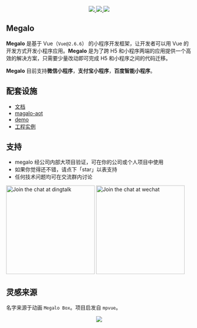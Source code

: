 <p align="center">
  <a href="https://codecov.io/gh/kaola-fed/megalo">
    <img src="https://img.shields.io/npm/v/megalo.svg?style=for-the-badge" />
  </a>

  <a href="https://travis-ci.org/kaola-fed/megalo">
    <img src="https://img.shields.io/travis/kaola-fed/megalo.svg?branch=feature_megalo&style=for-the-badge">
  </a>

  <a href="https://codecov.io/gh/kaola-fed/megalo">
    <img src="https://img.shields.io/codecov/c/github/kaola-fed/megalo.svg?style=for-the-badge" />
  </a>
</p>

## Megalo

**Megalo** 是基于 Vue（`Vue@2.6.6`） 的小程序开发框架，让开发者可以用 Vue 的开发方式开发小程序应用。**Megalo** 是为了跨 H5 和小程序两端的应用提供一个高效的解决方案，只需要少量改动即可完成 H5 和小程序之间的代码迁移。

**Megalo** 目前支持**微信小程序**，**支付宝小程序**，**百度智能小程序**。

## 配套设施

- [文档](https://megalojs.org)
- [magalo-aot](https://github.com/kaola-fed/megalo-aot)
- [demo](https://github.com/kaola-fed/megalo-demo)
- [工程实例](https://github.com/kaola-fed/megalo-examples)

## 支持
  - megalo 经公司内部大项目验证，可在你的公司或个人项目中使用
  - 如果你觉得还不错，请点下「star」以表支持
  - 任何技术问题均可在交流群内讨论
  
  <img alt="Join the chat at dingtalk" src="https://user-images.githubusercontent.com/20720117/47690767-450cbd00-dc2a-11e8-9c59-2547341e0add.jpeg" width="240"/> <img alt="Join the chat at wechat" src="https://user-images.githubusercontent.com/20720117/47761677-4c989880-dcf4-11e8-8586-bcc79e134e51.png" width="240"/>

## 灵感来源

名字来源于动画 `Megalo Box`。项目启发自 `mpvue`。

<p align="center"><img src="https://haitao.nos.netease.com/222d2a49-b9fe-4d95-aa61-074d910f0087.jpg"></p>

